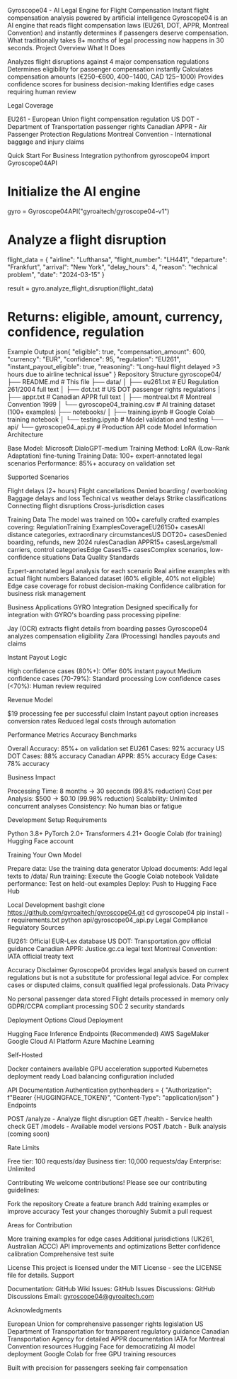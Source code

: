 Gyroscope04 - AI Legal Engine for Flight Compensation
Instant flight compensation analysis powered by artificial intelligence
Gyroscope04 is an AI engine that reads flight compensation laws (EU261, DOT, APPR, Montreal Convention) and instantly determines if passengers deserve compensation. What traditionally takes 8+ months of legal processing now happens in 30 seconds.
Project Overview
What It Does

Analyzes flight disruptions against 4 major compensation regulations
Determines eligibility for passenger compensation instantly
Calculates compensation amounts (€250-€600, $400-$1400, CAD $125-$1000)
Provides confidence scores for business decision-making
Identifies edge cases requiring human review

Legal Coverage

EU261 - European Union flight compensation regulation
US DOT - Department of Transportation passenger rights
Canadian APPR - Air Passenger Protection Regulations
Montreal Convention - International baggage and injury claims

Quick Start
For Business Integration
pythonfrom gyroscope04 import Gyroscope04API

# Initialize the AI engine
gyro = Gyroscope04API("gyroaitech/gyroscope04-v1")

# Analyze a flight disruption
flight_data = {
    "airline": "Lufthansa",
    "flight_number": "LH441", 
    "departure": "Frankfurt",
    "arrival": "New York",
    "delay_hours": 4,
    "reason": "technical problem",
    "date": "2024-03-15"
}

result = gyro.analyze_flight_disruption(flight_data)
# Returns: eligible, amount, currency, confidence, regulation
Example Output
json{
    "eligible": true,
    "compensation_amount": 600,
    "currency": "EUR", 
    "confidence": 95,
    "regulation": "EU261",
    "instant_payout_eligible": true,
    "reasoning": "Long-haul flight delayed >3 hours due to airline technical issue"
}
Repository Structure
gyroscope04/
├── README.md                    # This file
├── data/
│   ├── eu261.txt               # EU Regulation 261/2004 full text
│   ├── dot.txt                 # US DOT passenger rights regulations
│   ├── appr.txt                # Canadian APPR full text
│   ├── montreal.txt            # Montreal Convention 1999
│   └── gyroscope04_training.csv # AI training dataset (100+ examples)
├── notebooks/
│   ├── training.ipynb          # Google Colab training notebook
│   └── testing.ipynb           # Model validation and testing
└── api/
    └── gyroscope04_api.py      # Production API code
Model Information
Architecture

Base Model: Microsoft DialoGPT-medium
Training Method: LoRA (Low-Rank Adaptation) fine-tuning
Training Data: 100+ expert-annotated legal scenarios
Performance: 85%+ accuracy on validation set

Supported Scenarios

Flight delays (2+ hours)
Flight cancellations
Denied boarding / overbooking
Baggage delays and loss
Technical vs weather delays
Strike classifications
Connecting flight disruptions
Cross-jurisdiction cases

Training Data
The model was trained on 100+ carefully crafted examples covering:
RegulationTraining ExamplesCoverageEU26150+ casesAll distance categories, extraordinary circumstancesUS DOT20+ casesDenied boarding, refunds, new 2024 rulesCanadian APPR15+ casesLarge/small carriers, control categoriesEdge Cases15+ casesComplex scenarios, low-confidence situations
Data Quality Standards

Expert-annotated legal analysis for each scenario
Real airline examples with actual flight numbers
Balanced dataset (60% eligible, 40% not eligible)
Edge case coverage for robust decision-making
Confidence calibration for business risk management

Business Applications
GYRO Integration
Designed specifically for integration with GYRO's boarding pass processing pipeline:

Jay (OCR) extracts flight details from boarding passes
Gyroscope04 analyzes compensation eligibility
Zara (Processing) handles payouts and claims

Instant Payout Logic

High confidence cases (80%+): Offer 60% instant payout
Medium confidence cases (70-79%): Standard processing
Low confidence cases (<70%): Human review required

Revenue Model

$19 processing fee per successful claim
Instant payout option increases conversion rates
Reduced legal costs through automation

Performance Metrics
Accuracy Benchmarks

Overall Accuracy: 85%+ on validation set
EU261 Cases: 92% accuracy
US DOT Cases: 88% accuracy
Canadian APPR: 85% accuracy
Edge Cases: 78% accuracy

Business Impact

Processing Time: 8 months → 30 seconds (99.8% reduction)
Cost per Analysis: $500 → $0.10 (99.98% reduction)
Scalability: Unlimited concurrent analyses
Consistency: No human bias or fatigue

Development Setup
Requirements

Python 3.8+
PyTorch 2.0+
Transformers 4.21+
Google Colab (for training)
Hugging Face account

Training Your Own Model

Prepare data: Use the training data generator
Upload documents: Add legal texts to /data/
Run training: Execute the Google Colab notebook
Validate performance: Test on held-out examples
Deploy: Push to Hugging Face Hub

Local Development
bashgit clone https://github.com/gyroaitech/gyroscope04.git
cd gyroscope04
pip install -r requirements.txt
python api/gyroscope04_api.py
Legal Compliance
Regulatory Sources

EU261: Official EUR-Lex database
US DOT: Transportation.gov official guidance
Canadian APPR: Justice.gc.ca legal text
Montreal Convention: IATA official treaty text

Accuracy Disclaimer
Gyroscope04 provides legal analysis based on current regulations but is not a substitute for professional legal advice. For complex cases or disputed claims, consult qualified legal professionals.
Data Privacy

No personal passenger data stored
Flight details processed in memory only
GDPR/CCPA compliant processing
SOC 2 security standards

Deployment Options
Cloud Deployment

Hugging Face Inference Endpoints (Recommended)
AWS SageMaker
Google Cloud AI Platform
Azure Machine Learning

Self-Hosted

Docker containers available
GPU acceleration supported
Kubernetes deployment ready
Load balancing configuration included

API Documentation
Authentication
pythonheaders = {
    "Authorization": f"Bearer {HUGGINGFACE_TOKEN}",
    "Content-Type": "application/json"
}
Endpoints

POST /analyze - Analyze flight disruption
GET /health - Service health check
GET /models - Available model versions
POST /batch - Bulk analysis (coming soon)

Rate Limits

Free tier: 100 requests/day
Business tier: 10,000 requests/day
Enterprise: Unlimited

Contributing
We welcome contributions! Please see our contributing guidelines:

Fork the repository
Create a feature branch
Add training examples or improve accuracy
Test your changes thoroughly
Submit a pull request

Areas for Contribution

More training examples for edge cases
Additional jurisdictions (UK261, Australian ACCC)
API improvements and optimizations
Better confidence calibration
Comprehensive test suite

License
This project is licensed under the MIT License - see the LICENSE file for details.
Support

Documentation: GitHub Wiki
Issues: GitHub Issues
Discussions: GitHub Discussions
Email: gyroscope04@gyroaitech.com

Acknowledgments

European Union for comprehensive passenger rights legislation
US Department of Transportation for transparent regulatory guidance
Canadian Transportation Agency for detailed APPR documentation
IATA for Montreal Convention resources
Hugging Face for democratizing AI model deployment
Google Colab for free GPU training resources


Built with precision for passengers seeking fair compensation
